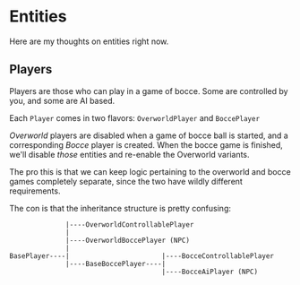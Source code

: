 # Entities

Here are my thoughts on entities right now.
## Players
Players are those who can play in a game of bocce.
Some are controlled by you, and some are AI based.

Each `Player` comes in two flavors: `OverworldPlayer` and `BoccePlayer`

_Overworld_ players are disabled when a game of bocce ball is started, and a corresponding _Bocce_ player is created.
When the bocce game is finished, we'll disable _those_ entities and re-enable the Overworld variants.

The pro this is that we can keep logic pertaining to the overworld and bocce games completely separate, since the two have wildly different requirements.

The con is that the inheritance structure is pretty confusing:
```
              |----OverworldControllablePlayer
              |
              |----OverworldBoccePlayer (NPC)
              |
BasePlayer----|                       |----BocceControllablePlayer
              |----BaseBoccePlayer----|
                                      |----BocceAiPlayer (NPC)
```
